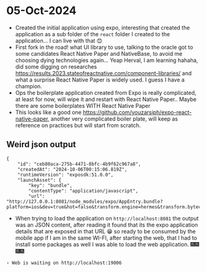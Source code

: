 # 05-Oct-2024
- Created the initial application using expo, interesting that created the application as a sub folder of the `react` folder I created to the application... I can live with that 😊
- First fork in the road! what UI library to use, talking to the oracle got to some candidates React Native Paper and NativeBase, to avoid me choosing dying technologies again... Yeap Herval, I am learning hahaha, did some digging on researches https://results.2023.stateofreactnative.com/component-libraries/ and what a surprise React Native Paper is widely used. I guess I have a champion.
- Ops the boilerplate application created from Expo is really complicated, at least for now, will wipe it and restart with React Native Paper.. Maybe there are some boilerplates WITH React Native Paper
- This looks like a good one https://github.com/youzarsiph/expo-react-native-paper, another very complicated boiler plate, will keep as reference on practices but will start from scratch.

## Weird json output 
```
{
    "id": "ceb80aca-275b-4471-8bfc-4b9f62c967a8",
    "createdAt": "2024-10-06T00:15:06.819Z",
    "runtimeVersion": "exposdk:51.0.0",
    "launchAsset": {
        "key": "bundle",
        "contentType": "application/javascript",
        "url": "http://127.0.0.1:8081/node_modules/expo/AppEntry.bundle?platform=ios&dev=true&hot=false&transform.engine=hermes&transform.bytecode=true&transform.routerRoot=app"
```
- When trying to load the application on `http://localhost:8081` the output was an JSON content, after reading it found that its the expo application details that are exposed in that URL 😁 so ready to be consumed by the mobile app if I am in the same WI-FI, after starting the web, that I had to install some packages as well I was able to load the web application. 🎆🎆🎆🎆

```
› Web is waiting on http://localhost:19006
```

